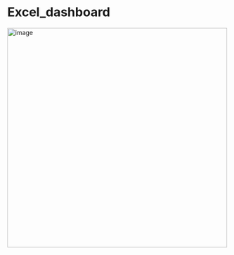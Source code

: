 # Excel_dashboard
<img width="500" alt="image" src="https://github.com/user-attachments/assets/daf1ef24-003f-4f2c-a629-0fd6821f9bfc" />
